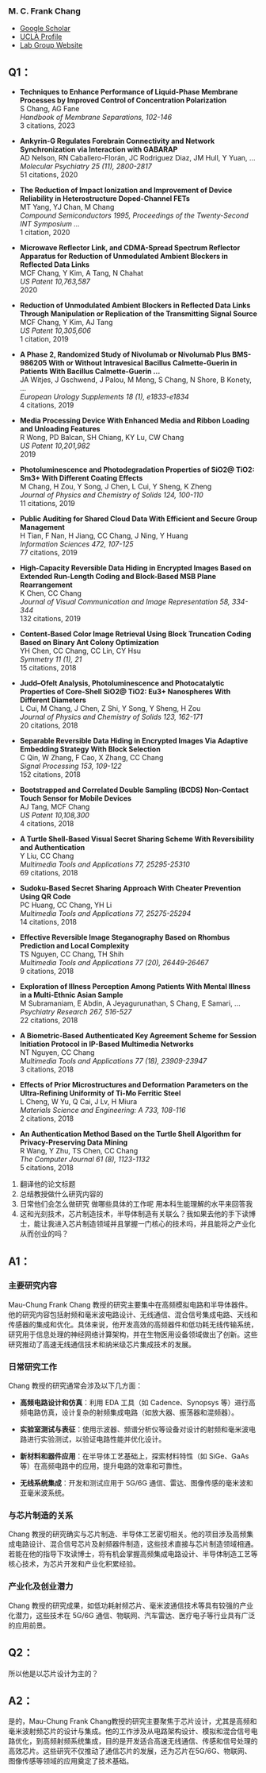 ### M. C. Frank Chang

- [Google Scholar](https://scholar.google.com/citations?hl=en&user=b6K5TtMAAAAJ)
- [UCLA Profile](https://samueli.ucla.edu/people/m-c-frank-chang/)
- [Lab Group Website](https://research.seas.ucla.edu/high-speed-electronics-lab/)

## Q1：

- **Techniques to Enhance Performance of Liquid-Phase Membrane Processes by Improved Control of Concentration Polarization**  
  S Chang, AG Fane  
  *Handbook of Membrane Separations, 102-146*  
  3 citations, 2023

- **Ankyrin-G Regulates Forebrain Connectivity and Network Synchronization via Interaction with GABARAP**  
  AD Nelson, RN Caballero-Florán, JC Rodriguez Diaz, JM Hull, Y Yuan, ...  
  *Molecular Psychiatry 25 (11), 2800-2817*  
  51 citations, 2020

- **The Reduction of Impact Ionization and Improvement of Device Reliability in Heterostructure Doped-Channel FETs**  
  MT Yang, YJ Chan, M Chang  
  *Compound Semiconductors 1995, Proceedings of the Twenty-Second INT Symposium …*  
  1 citation, 2020

- **Microwave Reflector Link, and CDMA-Spread Spectrum Reflector Apparatus for Reduction of Unmodulated Ambient Blockers in Reflected Data Links**  
  MCF Chang, Y Kim, A Tang, N Chahat  
  *US Patent 10,763,587*  
  2020

- **Reduction of Unmodulated Ambient Blockers in Reflected Data Links Through Manipulation or Replication of the Transmitting Signal Source**  
  MCF Chang, Y Kim, AJ Tang  
  *US Patent 10,305,606*  
  1 citation, 2019

- **A Phase 2, Randomized Study of Nivolumab or Nivolumab Plus BMS-986205 With or Without Intravesical Bacillus Calmette-Guerin in Patients With Bacillus Calmette-Guerin …**  
  JA Witjes, J Gschwend, J Palou, M Meng, S Chang, N Shore, B Konety, ...  
  *European Urology Supplements 18 (1), e1833-e1834*  
  4 citations, 2019

- **Media Processing Device With Enhanced Media and Ribbon Loading and Unloading Features**  
  R Wong, PD Balcan, SH Chiang, KY Lu, CW Chang  
  *US Patent 10,201,982*  
  2019

- **Photoluminescence and Photodegradation Properties of SiO2@ TiO2: Sm3+ With Different Coating Effects**  
  M Chang, H Zou, Y Song, J Chen, L Cui, Y Sheng, K Zheng  
  *Journal of Physics and Chemistry of Solids 124, 100-110*  
  11 citations, 2019

- **Public Auditing for Shared Cloud Data With Efficient and Secure Group Management**  
  H Tian, F Nan, H Jiang, CC Chang, J Ning, Y Huang  
  *Information Sciences 472, 107-125*  
  77 citations, 2019

- **High-Capacity Reversible Data Hiding in Encrypted Images Based on Extended Run-Length Coding and Block-Based MSB Plane Rearrangement**  
  K Chen, CC Chang  
  *Journal of Visual Communication and Image Representation 58, 334-344*  
  132 citations, 2019

- **Content-Based Color Image Retrieval Using Block Truncation Coding Based on Binary Ant Colony Optimization**  
  YH Chen, CC Chang, CC Lin, CY Hsu  
  *Symmetry 11 (1), 21*  
  15 citations, 2018

- **Judd–Ofelt Analysis, Photoluminescence and Photocatalytic Properties of Core-Shell SiO2@ TiO2: Eu3+ Nanospheres With Different Diameters**  
  L Cui, M Chang, J Chen, Z Shi, Y Song, Y Sheng, H Zou  
  *Journal of Physics and Chemistry of Solids 123, 162-171*  
  20 citations, 2018

- **Separable Reversible Data Hiding in Encrypted Images Via Adaptive Embedding Strategy With Block Selection**  
  C Qin, W Zhang, F Cao, X Zhang, CC Chang  
  *Signal Processing 153, 109-122*  
  152 citations, 2018

- **Bootstrapped and Correlated Double Sampling (BCDS) Non-Contact Touch Sensor for Mobile Devices**  
  AJ Tang, MCF Chang  
  *US Patent 10,108,300*  
  4 citations, 2018

- **A Turtle Shell-Based Visual Secret Sharing Scheme With Reversibility and Authentication**  
  Y Liu, CC Chang  
  *Multimedia Tools and Applications 77, 25295-25310*  
  69 citations, 2018

- **Sudoku-Based Secret Sharing Approach With Cheater Prevention Using QR Code**  
  PC Huang, CC Chang, YH Li  
  *Multimedia Tools and Applications 77, 25275-25294*  
  14 citations, 2018

- **Effective Reversible Image Steganography Based on Rhombus Prediction and Local Complexity**  
  TS Nguyen, CC Chang, TH Shih  
  *Multimedia Tools and Applications 77 (20), 26449-26467*  
  9 citations, 2018

- **Exploration of Illness Perception Among Patients With Mental Illness in a Multi-Ethnic Asian Sample**  
  M Subramaniam, E Abdin, A Jeyagurunathan, S Chang, E Samari, ...  
  *Psychiatry Research 267, 516-527*  
  22 citations, 2018

- **A Biometric-Based Authenticated Key Agreement Scheme for Session Initiation Protocol in IP-Based Multimedia Networks**  
  NT Nguyen, CC Chang  
  *Multimedia Tools and Applications 77 (18), 23909-23947*  
  3 citations, 2018

- **Effects of Prior Microstructures and Deformation Parameters on the Ultra-Refining Uniformity of Ti-Mo Ferritic Steel**  
  L Cheng, W Yu, Q Cai, J Lv, H Miura  
  *Materials Science and Engineering: A 733, 108-116*  
  2 citations, 2018

- **An Authentication Method Based on the Turtle Shell Algorithm for Privacy-Preserving Data Mining**  
  R Wang, Y Zhu, TS Chen, CC Chang  
  *The Computer Journal 61 (8), 1123-1132*  
  5 citations, 2018

1. 翻译他的论文标题
2. 总结教授做什么研究内容的
3. 日常他们会怎么做研究 做哪些具体的工作呢
用本科生能理解的水平来回答我 
4.  这和光刻技术，芯片制造技术，半导体制造有关联么？我如果去他的手下读博士，能让我进入芯片制造领域并且掌握一门核心的技术吗，并且能将之产业化从而创业的吗？

## A1：

### 主要研究内容
Mau-Chung Frank Chang 教授的研究主要集中在高频模拟电路和半导体器件。他的研究内容包括射频和毫米波电路设计、无线通信、混合信号集成电路、天线和传感器的集成和优化。具体来说，他开发高效的高频器件和低功耗无线传输系统，研究用于信息处理的神经网络计算架构，并在生物医用设备领域做出了创新。这些研究推动了高速无线通信技术和纳米级芯片集成技术的发展。

### 日常研究工作
Chang 教授的研究通常会涉及以下几方面：

- **高频电路设计和仿真**：利用 EDA 工具（如 Cadence、Synopsys 等）进行高频电路仿真，设计复杂的射频集成电路（如放大器、振荡器和混频器）。
  
- **实验室测试与表征**：使用示波器、频谱分析仪等设备对设计的射频和毫米波电路进行实验测试，以验证电路性能并优化设计。
  
- **新材料和器件应用**：在半导体工艺基础上，探索材料特性（如 SiGe、GaAs 等）在高频电路中的应用，提升电路的效率和可靠性。
  
- **无线系统集成**：开发和测试应用于 5G/6G 通信、雷达、图像传感的毫米波和亚毫米波系统。

### 与芯片制造的关系
Chang 教授的研究确实与芯片制造、半导体工艺密切相关。他的项目涉及高频集成电路设计、混合信号芯片及射频器件制造，这些技术直接与芯片制造领域相通。若能在他的指导下攻读博士，将有机会掌握高频集成电路设计、半导体制造工艺等核心技术，为芯片开发和产业化积累经验。

### 产业化及创业潜力
Chang 教授的研究成果，如低功耗射频芯片、毫米波通信技术等具有较强的产业化潜力，这些技术在 5G/6G 通信、物联网、汽车雷达、医疗电子等行业具有广泛的应用前景。

## Q2：
所以他是以芯片设计为主的？

## A2：

是的，Mau-Chung Frank Chang教授的研究主要聚焦于芯片设计，尤其是高频和毫米波射频芯片的设计与集成。他的工作涉及从电路架构设计、模拟和混合信号电路优化，到高频射频系统集成，目的是开发适合高速无线通信、传感和信号处理的高效芯片。这些研究不仅推动了通信芯片的发展，还为芯片在5G/6G、物联网、图像传感等领域的应用奠定了技术基础。
